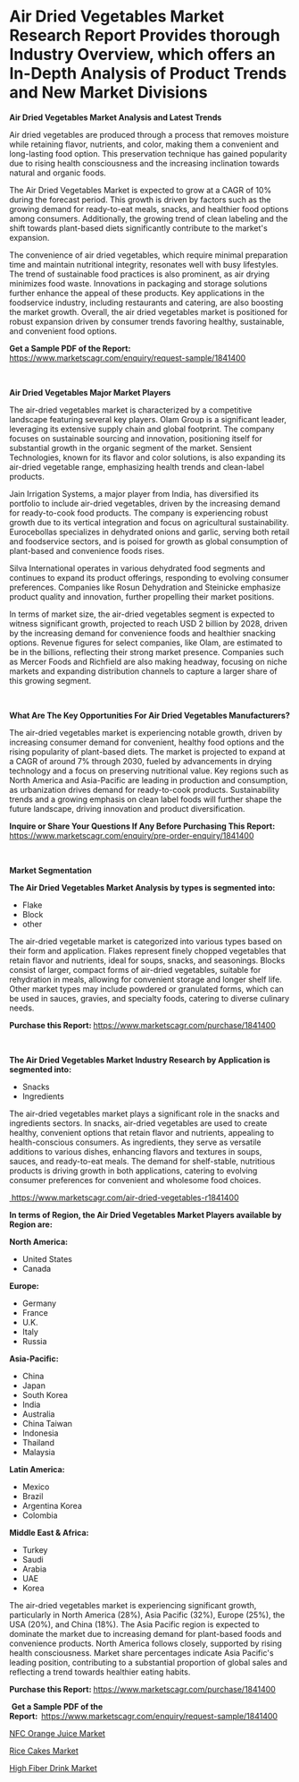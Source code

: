 <p><h1>Air Dried Vegetables Market Research Report Provides thorough Industry Overview, which offers an In-Depth Analysis of Product Trends and New Market Divisions</h1></p><p><strong>Air Dried Vegetables Market Analysis and Latest Trends</strong></p>
<p><p>Air dried vegetables are produced through a process that removes moisture while retaining flavor, nutrients, and color, making them a convenient and long-lasting food option. This preservation technique has gained popularity due to rising health consciousness and the increasing inclination towards natural and organic foods. </p><p>The Air Dried Vegetables Market is expected to grow at a CAGR of 10% during the forecast period. This growth is driven by factors such as the growing demand for ready-to-eat meals, snacks, and healthier food options among consumers. Additionally, the growing trend of clean labeling and the shift towards plant-based diets significantly contribute to the market's expansion. </p><p>The convenience of air dried vegetables, which require minimal preparation time and maintain nutritional integrity, resonates well with busy lifestyles. The trend of sustainable food practices is also prominent, as air drying minimizes food waste. Innovations in packaging and storage solutions further enhance the appeal of these products. Key applications in the foodservice industry, including restaurants and catering, are also boosting the market growth. Overall, the air dried vegetables market is positioned for robust expansion driven by consumer trends favoring healthy, sustainable, and convenient food options.</p></p>
<p><strong>Get a Sample PDF of the Report:&nbsp;</strong> <a href="https://www.marketscagr.com/enquiry/request-sample/1841400?utm_campaign=1901&utm_medium=2&utm_source=Github&utm_content=ia&utm_term=07042025&utm_id=air-dried-vegetables">https://www.marketscagr.com/enquiry/request-sample/1841400</a></p>
<p>&nbsp;</p>
<p><strong>Air Dried Vegetables Major Market Players</strong></p>
<p><p>The air-dried vegetables market is characterized by a competitive landscape featuring several key players. Olam Group is a significant leader, leveraging its extensive supply chain and global footprint. The company focuses on sustainable sourcing and innovation, positioning itself for substantial growth in the organic segment of the market. Sensient Technologies, known for its flavor and color solutions, is also expanding its air-dried vegetable range, emphasizing health trends and clean-label products.</p><p>Jain Irrigation Systems, a major player from India, has diversified its portfolio to include air-dried vegetables, driven by the increasing demand for ready-to-cook food products. The company is experiencing robust growth due to its vertical integration and focus on agricultural sustainability. Eurocebollas specializes in dehydrated onions and garlic, serving both retail and foodservice sectors, and is poised for growth as global consumption of plant-based and convenience foods rises.</p><p>Silva International operates in various dehydrated food segments and continues to expand its product offerings, responding to evolving consumer preferences. Companies like Rosun Dehydration and Steinicke emphasize product quality and innovation, further propelling their market positions.</p><p>In terms of market size, the air-dried vegetables segment is expected to witness significant growth, projected to reach USD 2 billion by 2028, driven by the increasing demand for convenience foods and healthier snacking options. Revenue figures for select companies, like Olam, are estimated to be in the billions, reflecting their strong market presence. Companies such as Mercer Foods and Richfield are also making headway, focusing on niche markets and expanding distribution channels to capture a larger share of this growing segment.</p></p>
<p>&nbsp;</p>
<p><strong>What Are The Key Opportunities For Air Dried Vegetables Manufacturers?</strong></p>
<p><p>The air-dried vegetables market is experiencing notable growth, driven by increasing consumer demand for convenient, healthy food options and the rising popularity of plant-based diets. The market is projected to expand at a CAGR of around 7% through 2030, fueled by advancements in drying technology and a focus on preserving nutritional value. Key regions such as North America and Asia-Pacific are leading in production and consumption, as urbanization drives demand for ready-to-cook products. Sustainability trends and a growing emphasis on clean label foods will further shape the future landscape, driving innovation and product diversification.</p></p>
<p><strong>Inquire or Share Your Questions If Any Before Purchasing This Report:</strong> <a href="https://www.marketscagr.com/enquiry/pre-order-enquiry/1841400?utm_campaign=1901&utm_medium=2&utm_source=Github&utm_content=ia&utm_term=07042025&utm_id=air-dried-vegetables">https://www.marketscagr.com/enquiry/pre-order-enquiry/1841400</a></p>
<p>&nbsp;</p>
<p><strong>Market Segmentation</strong></p>
<p><strong>The Air Dried Vegetables Market Analysis by types is segmented into:</strong></p>
<p><ul><li>Flake</li><li>Block</li><li>other</li></ul></p>
<p><p>The air-dried vegetable market is categorized into various types based on their form and application. Flakes represent finely chopped vegetables that retain flavor and nutrients, ideal for soups, snacks, and seasonings. Blocks consist of larger, compact forms of air-dried vegetables, suitable for rehydration in meals, allowing for convenient storage and longer shelf life. Other market types may include powdered or granulated forms, which can be used in sauces, gravies, and specialty foods, catering to diverse culinary needs.</p></p>
<p><strong>Purchase this Report:&nbsp;</strong><a href="https://www.marketscagr.com/purchase/1841400?utm_campaign=1901&utm_medium=2&utm_source=Github&utm_content=ia&utm_term=07042025&utm_id=air-dried-vegetables">https://www.marketscagr.com/purchase/1841400</a></p>
<p>&nbsp;</p>
<p><strong>The Air Dried Vegetables Market Industry Research by Application is segmented into:</strong></p>
<p><ul><li>Snacks</li><li>Ingredients</li></ul></p>
<p><p>The air-dried vegetables market plays a significant role in the snacks and ingredients sectors. In snacks, air-dried vegetables are used to create healthy, convenient options that retain flavor and nutrients, appealing to health-conscious consumers. As ingredients, they serve as versatile additions to various dishes, enhancing flavors and textures in soups, sauces, and ready-to-eat meals. The demand for shelf-stable, nutritious products is driving growth in both applications, catering to evolving consumer preferences for convenient and wholesome food choices.</p></p>
<p><a href="https://www.marketscagr.com/air-dried-vegetables-r1841400?utm_campaign=1901&utm_medium=2&utm_source=Github&utm_content=ia&utm_term=07042025&utm_id=air-dried-vegetables">&nbsp;https://www.marketscagr.com/air-dried-vegetables-r1841400</a></p>
<p><strong>In terms of Region, the Air Dried Vegetables Market Players available by Region are:</strong></p>
<p>
    <p> <strong> North America: </strong>
        <ul>
            <li>United States</li>
            <li>Canada</li>
        </ul>
        </p> 
    <p> <strong> Europe: </strong>
        <ul>
            <li>Germany</li>
            <li>France</li>
            <li>U.K.</li>
            <li>Italy</li>
            <li>Russia</li>
        </ul>
        </p> 
    <p> <strong> Asia-Pacific: </strong>
        <ul>
            <li>China</li>
            <li>Japan</li>
            <li>South Korea</li>
            <li>India</li>
            <li>Australia</li>
            <li>China Taiwan</li>
            <li>Indonesia</li>
            <li>Thailand</li>
            <li>Malaysia</li>
        </ul>
        </p> 
    <p> <strong> Latin America: </strong>
        <ul>
            <li>Mexico</li>
            <li>Brazil</li>
            <li>Argentina Korea</li>
            <li>Colombia</li>
        </ul>
        </p> 
    <p> <strong> Middle East & Africa: </strong>
        <ul>
            <li>Turkey</li>
            <li>Saudi</li>
            <li>Arabia</li>
            <li>UAE</li>
            <li>Korea</li>
        </ul>
    </p>
    </p>
<p><p>The air-dried vegetables market is experiencing significant growth, particularly in North America (28%), Asia Pacific (32%), Europe (25%), the USA (20%), and China (18%). The Asia Pacific region is expected to dominate the market due to increasing demand for plant-based foods and convenience products. North America follows closely, supported by rising health consciousness. Market share percentages indicate Asia Pacific's leading position, contributing to a substantial proportion of global sales and reflecting a trend towards healthier eating habits.</p></p>
<p><strong>Purchase this Report: </strong><a href="https://www.marketscagr.com/purchase/1841400?utm_campaign=1901&utm_medium=2&utm_source=Github&utm_content=ia&utm_term=07042025&utm_id=air-dried-vegetables">https://www.marketscagr.com/purchase/1841400</a></p>
<p>&nbsp;<strong>Get a Sample PDF of the Report:&nbsp;&nbsp;</strong><a href="https://www.marketscagr.com/enquiry/request-sample/1841400?utm_campaign=1901&utm_medium=2&utm_source=Github&utm_content=ia&utm_term=07042025&utm_id=air-dried-vegetables">https://www.marketscagr.com/enquiry/request-sample/1841400</a></p>
<p><strong></strong></p>
<p><p><a href="https://github.com/AKSHATREPORTPRIME/Market-Research-Report-List-7/blob/main/nfc-orange-juice-market.md?utm_campaign=1901&utm_medium=2&utm_source=Github&utm_content=ia&utm_term=07042025&utm_id=air-dried-vegetables">NFC Orange Juice Market</a></p><p><a href="https://github.com/bozzoquishmd/Market-Research-Report-List-1/blob/main/rice-cakes-market.md?utm_campaign=1901&utm_medium=2&utm_source=Github&utm_content=ia&utm_term=07042025&utm_id=air-dried-vegetables">Rice Cakes Market</a></p><p><a href="https://github.com/indrystar/Market-Research-Report-List-5/blob/main/high-fiber-drink-market.md?utm_campaign=1901&utm_medium=2&utm_source=Github&utm_content=ia&utm_term=07042025&utm_id=air-dried-vegetables">High Fiber Drink Market</a></p></p>